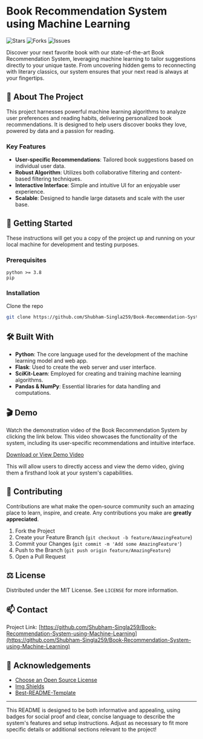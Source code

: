# Book Recommendation System using Machine Learning

![Stars](https://img.shields.io/github/stars/Shubham-Singla259/Book-Recommendation-System-using-Machine-Learning?style=social) ![Forks](https://img.shields.io/github/forks/Shubham-Singla259/Book-Recommendation-System-using-Machine-Learning?style=social) ![Issues](https://img.shields.io/github/issues/Shubham-Singla259/Book-Recommendation-System-using-Machine-Learning)

Discover your next favorite book with our state-of-the-art Book Recommendation System, leveraging machine learning to tailor suggestions directly to your unique taste. From uncovering hidden gems to reconnecting with literary classics, our system ensures that your next read is always at your fingertips.

## 📘 About The Project

This project harnesses powerful machine learning algorithms to analyze user preferences and reading habits, delivering personalized book recommendations. It is designed to help users discover books they love, powered by data and a passion for reading.

### Key Features

- **User-specific Recommendations**: Tailored book suggestions based on individual user data.
- **Robust Algorithm**: Utilizes both collaborative filtering and content-based filtering techniques.
- **Interactive Interface**: Simple and intuitive UI for an enjoyable user experience.
- **Scalable**: Designed to handle large datasets and scale with the user base.

## 🚀 Getting Started

These instructions will get you a copy of the project up and running on your local machine for development and testing purposes.

### Prerequisites

```
python >= 3.8
pip
```

### Installation

Clone the repo
   ```bash
   git clone https://github.com/Shubham-Singla259/Book-Recommendation-System-using-Machine-Learning.git
   ```

## 🛠 Built With

- **Python**: The core language used for the development of the machine learning model and web app.
- **Flask**: Used to create the web server and user interface.
- **SciKit-Learn**: Employed for creating and training machine learning algorithms.
- **Pandas & NumPy**: Essential libraries for data handling and computations.

## 🎬 Demo

Watch the demonstration video of the Book Recommendation System by clicking the link below. This video showcases the functionality of the system, including its user-specific recommendations and intuitive interface.

[Download or View Demo Video](https://github.com/Shubham-Singla259/Book-Recommendation-System-using-Machine-Learning/blob/main/Book%20Recomm.%20Demo.webm)

This will allow users to directly access and view the demo video, giving them a firsthand look at your system's capabilities.

## 🤝 Contributing

Contributions are what make the open-source community such an amazing place to learn, inspire, and create. Any contributions you make are **greatly appreciated**.

1. Fork the Project
2. Create your Feature Branch (`git checkout -b feature/AmazingFeature`)
3. Commit your Changes (`git commit -m 'Add some AmazingFeature'`)
4. Push to the Branch (`git push origin feature/AmazingFeature`)
5. Open a Pull Request

## ⚖️ License

Distributed under the MIT License. See `LICENSE` for more information.

## 📫 Contact

Project Link: [https://github.com/Shubham-Singla259/Book-Recommendation-System-using-Machine-Learning](https://github.com/Shubham-Singla259/Book-Recommendation-System-using-Machine-Learning)

## 🎉 Acknowledgements

- [Choose an Open Source License](https://choosealicense.com)
- [Img Shields](https://shields.io)
- [Best-README-Template](https://github.com/othneildrew/Best-README-Template)

---

This README is designed to be both informative and appealing, using badges for social proof and clear, concise language to describe the system's features and setup instructions. Adjust as necessary to fit more specific details or additional sections relevant to the project!

